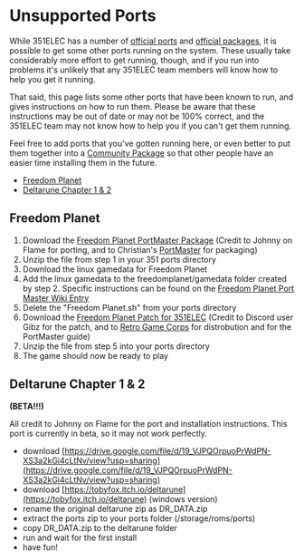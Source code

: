 # Unsupported Ports

While 351ELEC has a number of [official ports](Supported-Emulators-and-Ports#ports) and [official packages](Supported-Emulators-and-Ports#community-built-packages), it is possible to get some other ports running on the system. These usually take considerably more effort to get running, though, and if you run into problems it's unlikely that any 351ELEC team members will know how to help you get it running.

That said, this page lists some other ports that have been known to run, and gives instructions on how to run them. Please be aware that these instructions may be out of date or may not be 100% correct, and the 351ELEC team may not know how to help you if you can't get them running.

Feel free to add ports that you've gotten running here, or even better to put them together into a [Community Package](Contributing-to-351ELEC#contributing-community-built-packages) so that other people have an easier time installing them in the future.

- [Freedom Planet](#freedom-planet)
- [Deltarune Chapter 1 & 2](#deltarune-chapter-1--2)

## Freedom Planet

1. Download the [Freedom Planet PortMaster Package](https://github.com/christianhaitian/PortMaster/blob/main/Freedom%20Planet.zip) (Credit to Johnny on Flame for porting, and to Christian's [PortMaster](https://github.com/christianhaitian/arkos/wiki/PortMaster) for packaging)
2. Unzip the file from step 1 in your 351 ports directory
3. Download the linux gamedata for Freedom Planet
4. Add the linux gamedata to the freedomplanet/gamedata folder created by step 2. Specific instructions can be found on the [Freedom Planet Port Master Wiki Entry](https://github.com/christianhaitian/arkos/wiki/ArkOS-Emulators-and-Ports-information#freedom-planet-available-through-portmaster)
5. Delete the "Freedom Planet.sh" from your ports directory
6. Download the [Freedom Planet Patch for 351ELEC](https://retrogamecorps.files.wordpress.com/2021/09/freedom_planet.zip) (Credit to Discord user Gibz for the patch, and to [Retro Game Corps](https://retrogamecorps.com/2021/09/21/guide-portmaster-on-retro-handheld-devices/) for distrobution and for the PortMaster guide)
7. Unzip the file from step 5 into your ports directory
8. The game should now be ready to play

## Deltarune Chapter 1 & 2
**(BETA!!!)**

All credit to Johnny on Flame for the port and installation instructions. This port is currently in beta, so it may not work perfectly.

- download [https://drive.google.com/file/d/19_VJPQOrpuoPrWdPN-XS3a2kGi4cLtNv/view?usp=sharing](https://drive.google.com/file/d/19_VJPQOrpuoPrWdPN-XS3a2kGi4cLtNv/view?usp=sharing)
- download [https://tobyfox.itch.io/deltarune](https://tobyfox.itch.io/deltarune) (windows version)
- rename the original deltarune zip as DR_DATA.zip
- extract the ports zip to your ports folder (/storage/roms/ports)
- copy DR_DATA.zip to the deltarune folder
- run and wait for the first install
- have fun!
